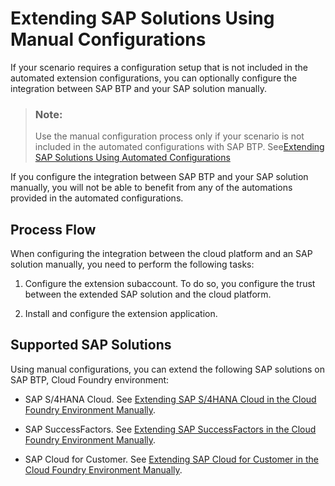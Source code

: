 <!-- loio2d745ae38c3249f2b8751cce47d4a55a -->

# Extending SAP Solutions Using Manual Configurations

If your scenario requires a configuration setup that is not included in the automated extension configurations, you can optionally configure the integration between SAP BTP and your SAP solution manually.

> ### Note:  
> Use the manual configuration process only if your scenario is not included in the automated configurations with SAP BTP. See[Extending SAP Solutions Using Automated Configurations](Extending_SAP_Solutions_Using_Automated_Configurations_346864d.md)

If you configure the integration between SAP BTP and your SAP solution manually, you will not be able to benefit from any of the automations provided in the automated configurations.



<a name="loio2d745ae38c3249f2b8751cce47d4a55a__section_hvk_gqs_w3b"/>

## Process Flow

When configuring the integration between the cloud platform and an SAP solution manually, you need to perform the following tasks:

1.  Configure the extension subaccount. To do so, you configure the trust between the extended SAP solution and the cloud platform.

2.  Install and configure the extension application.




<a name="loio2d745ae38c3249f2b8751cce47d4a55a__section_sm3_4qs_w3b"/>

## Supported SAP Solutions

Using manual configurations, you can extend the following SAP solutions on SAP BTP, Cloud Foundry environment:

-   SAP S/4HANA Cloud. See [Extending SAP S/4HANA Cloud in the Cloud Foundry Environment Manually](Extending_SAP_S4HANA_Cloud_in_the_Cloud_Foundry_Environment_Manually_6b9c4be.md).

-   SAP SuccessFactors. See [Extending SAP SuccessFactors in the Cloud Foundry Environment Manually](Extending_SAP_SuccessFactors_in_the_Cloud_Foundry_Environment_Manually_0f0d3ae.md).

-   SAP Cloud for Customer. See [Extending SAP Cloud for Customer in the Cloud Foundry Environment Manually](Extending_SAP_Cloud_for_Customer_in_the_Cloud_Foundry_Environment_Manually_1150e43.md).


